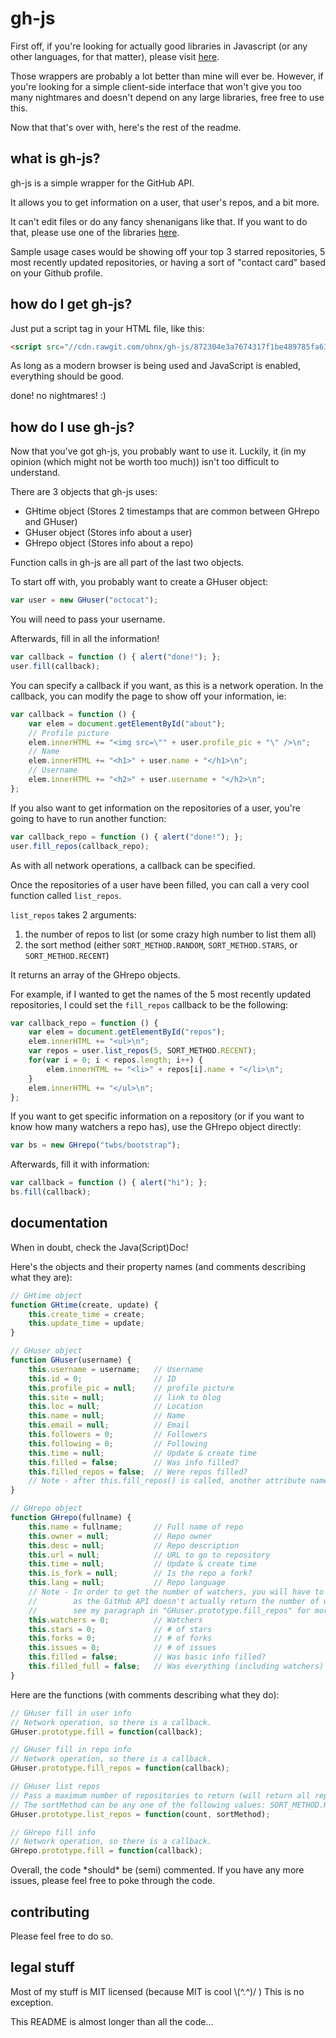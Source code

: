 # gh-js

First off, if you're looking for actually good libraries in Javascript (or any other languages, for that matter), please visit [here](https://developer.github.com/libraries/#javascript).

Those wrappers are probably a lot better than mine will ever be.
However, if you're looking for a simple client-side interface that won't give you too many nightmares and doesn't depend on any large libraries, free free to use this.

Now that that's over with, here's the rest of the readme.

## what is gh-js?

gh-js is a simple wrapper for the GitHub API.

It allows you to get information on a user, that user's repos, and a bit more.

It can't edit files or do any fancy shenanigans like that. If you want to do that, please use one of the libraries [here](https://developer.github.com/libraries/#javascript).

Sample usage cases would be showing off your top 3 starred repositories, 5 most recently updated repositories, or having a sort of "contact card" based on your Github profile.

## how do I get gh-js?

Just put a script tag in your HTML file, like this:
```html
<script src="//cdn.rawgit.com/ohnx/gh-js/872304e3a7674317f1be489785fa63fe1afe2d26/gh.js" />
```

As long as a modern browser is being used and JavaScript is enabled, everything should be good.

done! no nightmares! :)

## how do I use gh-js?

Now that you've got gh-js, you probably want to use it. Luckily, it (in my opinion (which might not be worth too much)) isn't too difficult to understand.

There are 3 objects that gh-js uses:
 - GHtime object (Stores 2 timestamps that are common between GHrepo and GHuser)
 - GHuser object (Stores info about a user)
 - GHrepo object (Stores info about a repo)

Function calls in gh-js are all part of the last two objects.

To start off with, you probably want to create a GHuser object:
```js
var user = new GHuser("octocat");
```
You will need to pass your username.

Afterwards, fill in all the information!
```js
var callback = function () { alert("done!"); };
user.fill(callback);
```
You can specify a callback if you want, as this is a network operation.
In the callback, you can modify the page to show off your information, ie:
```js
var callback = function () {
    var elem = document.getElementById("about");
    // Profile picture
    elem.innerHTML += "<img src=\"" + user.profile_pic + "\" />\n";
    // Name
    elem.innerHTML += "<h1>" + user.name + "</h1>\n";
    // Username
    elem.innerHTML += "<h2>" + user.username + "</h2>\n";
};
```
If you also want to get information on the repositories of a user, you're going to have to run another function:
```js
var callback_repo = function () { alert("done!"); };
user.fill_repos(callback_repo);
```
As with all network operations, a callback can be specified.

Once the repositories of a user have been filled, you can call a very cool function called `list_repos`.

`list_repos` takes 2 arguments:

1. the number of repos to list (or some crazy high number to list them all)
2. the sort method (either `SORT_METHOD.RANDOM`, `SORT_METHOD.STARS`, or `SORT_METHOD.RECENT`)

It returns an array of the GHrepo objects.

For example, if I wanted to get the names of the 5 most recently updated repositories, I could set the `fill_repos` callback to be the following:
```js
var callback_repo = function () {
    var elem = document.getElementById("repos");
    elem.innerHTML += "<ul>\n";
    var repos = user.list_repos(5, SORT_METHOD.RECENT);
    for(var i = 0; i < repos.length; i++) {
        elem.innerHTML += "<li>" + repos[i].name + "</li>\n";
    }
    elem.innerHTML += "</ul>\n";
};
```

If you want to get specific information on a repository (or if you want to know how many watchers a repo has), use the GHrepo object directly:
```js
var bs = new GHrepo("twbs/bootstrap");
```
Afterwards, fill it with information:
```js
var callback = function () { alert("hi"); };
bs.fill(callback);
```

## documentation

When in doubt, check the Java(Script)Doc!

Here's the objects and their property names (and comments describing what they are):
```js
// GHtime object
function GHtime(create, update) {
    this.create_time = create;
    this.update_time = update;
}

// GHuser object
function GHuser(username) {
    this.username = username;   // Username
    this.id = 0;                // ID
    this.profile_pic = null;    // profile picture
    this.site = null;           // link to blog
    this.loc = null;            // Location
    this.name = null;           // Name
    this.email = null;          // Email
    this.followers = 0;         // Followers
    this.following = 0;         // Following
    this.time = null;           // Update & create time
    this.filled = false;        // Was info filled?
    this.filled_repos = false;  // Were repos filled?
    // Note - after this.fill_repos() is called, another attribute named "repos" of type "Array" is added.
}

// GHrepo object
function GHrepo(fullname) {
    this.name = fullname;       // Full name of repo
    this.owner = null;          // Repo owner
    this.desc = null;           // Repo description
    this.url = null;            // URL to go to repository
    this.time = null;           // Update & create time 
    this.is_fork = null;        // Is the repo a fork?
    this.lang = null;           // Repo language
    // Note - In order to get the number of watchers, you will have to explicitly call this.fill()
    //        as the GitHub API doesn't actually return the number of watchers for some strange reason
    //        see my paragraph in "GHuser.prototype.fill_repos" for more info
    this.watchers = 0;          // Watchers
    this.stars = 0;             // # of stars
    this.forks = 0;             // # of forks
    this.issues = 0;            // # of issues
    this.filled = false;        // Was basic info filled?
    this.filled_full = false;   // Was everything (including watchers) filled?
}
```

Here are the functions (with comments describing what they do):
```js
// GHuser fill in user info
// Network operation, so there is a callback.
GHuser.prototype.fill = function(callback);

// GHuser fill in repo info
// Network operation, so there is a callback.
GHuser.prototype.fill_repos = function(callback);

// GHuser list repos
// Pass a maximum number of repositories to return (will return all repositories if max > # of repos user has)
// The sortMethod can be any one of the following values: SORT_METHOD.RECENT, SORT_METHOD.STARS, SORT_METHOD.RANDOM
GHuser.prototype.list_repos = function(count, sortMethod);

// GHrepo fill info
// Network operation, so there is a callback.
GHrepo.prototype.fill = function(callback);
```

Overall, the code \*should\* be (semi) commented. If you have any more issues, please feel free to poke through the code.

## contributing
Please feel free to do so.

## legal stuff

Most of my stuff is MIT licensed (because MIT is cool \\(^.^)/ )
This is no exception.


This README is almost longer than all the code...
